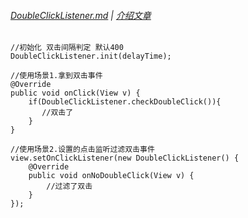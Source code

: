 ###### [DoubleClickListener.md][file] | [介绍文章][blog]

```
//初始化 双击间隔判定 默认400
DoubleClickListener.init(delayTime);

//使用场景1.拿到双击事件
@Override
public void onClick(View v) {
    if(DoubleClickListener.checkDoubleClick()){
       //双击了
    }
}

//使用场景2.设置的点击监听过滤双击事件
view.setOnClickListener(new DoubleClickListener() {
    @Override
    public void onNoDoubleClick(View v) {
        //过滤了双击
    }
});
```

[file]: https://github.com/KnifeStone/Hyena/blob/master/hyenalibrary/src/main/java/com/knifestone/hyena/currency/DoubleClickListener.java
[blog]: http://www.jianshu.com/p/91e202b5c5f4

